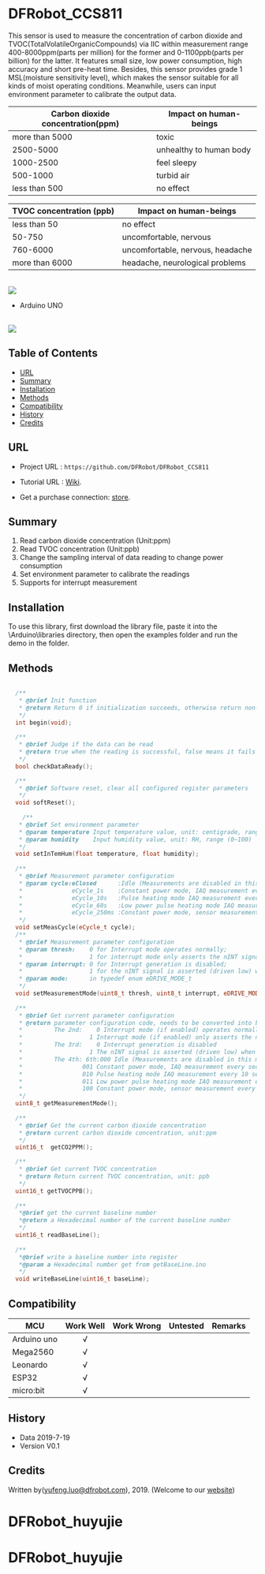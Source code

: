 # DFRobot_CCS811
This sensor is used to measure the concentration of carbon dioxide and TVOC(TotalVolatileOrganicCompounds) via IIC within measurement range 400-8000ppm(parts per million) for the former and 0-1100ppb(parts per billion) for the latter. It features small size, low power consumption, high accuracy and short pre-heat time. Besides, this sensor provides grade 1 MSL(moisture sensitivity level), which makes the sensor suitable for all kinds of moist operating conditions. Meanwhile, users can input environment parameter to calibrate the output data. <br>

Carbon dioxide concentration(ppm)  | Impact on human-beings
------------------ | ---------
more than 5000        |      toxic 
2500-5000        |      unhealthy to human body
1000-2500        |      feel sleepy 
500-1000        |      turbid air
less than 500        |      no effect

TVOC concentration (ppb)     | Impact on human-beings
------------------ | ---------
less than 50        |      no effect 
50-750        |      uncomfortable, nervous 
760-6000        |      uncomfortable, nervous, headache
more than 6000       |      headache, neurological problems 

<br>
<img src="./image/SEN0318-image.jpg">
<br>

* Arduino UNO
<br>
<img src="./image/SEN0318-CONNECT.jpg">
<br>

   
## Table of Contents
* [URL](#url)
* [Summary](#summary)
* [Installation](#installation)
* [Methods](#methods)
* [Compatibility](#compatibility)
* [History](#history)
* [Credits](#credits)

## URL
* Project URL : ```https://github.com/DFRobot/DFRobot_CCS811```

* Tutorial URL : [Wiki](https://wiki.dfrobot.com/Gravity:%20CCS811%20Air%20Quality%20Sensor%20SKU:%20SEN0318).

* Get a purchase connection: [store](https://www.dfrobot.com/).

## Summary

1. Read carbon dioxide concentration (Unit:ppm) <br>
2. Read TVOC concentration (Unit:ppb) <br>
3. Change the sampling interval of data reading to change power consumption <br>
4. Set environment parameter to calibrate the readings <br>
5. Supports for interrupt measurement <br>

## Installation

To use this library, first download the library file, paste it into the \Arduino\libraries directory, then open the examples folder and run the demo in the folder.

## Methods

```C++

  /**
   * @brief Init function
   * @return Return 0 if initialization succeeds, otherwise return non-zero. 
   */
  int begin(void);
  
  /**
   * @brief Judge if the data can be read 
   * @return true when the reading is successful, false means it fails to read.
   */
  bool checkDataReady();

  /**
   * @brief Software reset, clear all configured register parameters 
   */
  void softReset();
  
    /**
   * @brief Set environment parameter 
   * @param temperature Input temperature value, unit: centigrade, range (-40~85℃)
   * @param humidity    Input humidity value, unit: RH, range (0~100)
   */
  void setInTemHum(float temperature, float humidity);
  
  /**
   * @brief Measurement parameter configuration 
   * @param cycle:eClosed      :Idle (Measurements are disabled in this mode)
   *              eCycle_1s    :Constant power mode, IAQ measurement every second
   *              eCycle_10s   :Pulse heating mode IAQ measurement every 10 seconds
   *              eCycle_60s   :Low power pulse heating mode IAQ measurement every 60 seconds
   *              eCycle_250ms :Constant power mode, sensor measurement every 250ms 
   */
  void setMeasCycle(eCycle_t cycle);
  /**
   * @brief Measurement parameter configuration
   * @param thresh:    0 for Interrupt mode operates normally; 
   *                   1 for interrupt mode only asserts the nINT signal (driven low) if the new
   * @param interrupt: 0 for Interrupt generation is disabled; 
   *                   1 for the nINT signal is asserted (driven low) when a new sample is ready in
   * @param mode:      in typedef enum eDRIVE_MODE_t
   */
  void setMeasurementMode(uint8_t thresh, uint8_t interrupt, eDRIVE_MODE_t mode);
  
  /**
   * @brief Get current parameter configuration 
   * @return parameter configuration code, needs to be converted into binary code to analyze
   *         The 2nd:    0 Interrupt mode (if enabled) operates normally,
   *                   1 Interrupt mode (if enabled) only asserts the nINT signal (driven low) if the new
   *         The 3rd:    0 Interrupt generation is disabled
   *                   1 The nINT signal is asserted (driven low) when a new sample is ready in
   *         The 4th: 6th:000 Idle (Measurements are disabled in this mode)
   *                 001 Constant power mode, IAQ measurement every second
   *                 010 Pulse heating mode IAQ measurement every 10 seconds
   *                 011 Low power pulse heating mode IAQ measurement every 60 seconds
   *                 100 Constant power mode, sensor measurement every 250ms 
   */
  uint8_t getMeasurementMode();
  
  /**
   * @brief Get the current carbon dioxide concentration 
   * @return current carbon dioxide concentration, unit:ppm
   */
  uint16_t  getCO2PPM();

  /**
   * @brief Get current TVOC concentration
   * @return Return current TVOC concentration, unit: ppb
   */
  uint16_t getTVOCPPB();
  
  /**
   *@brief get the current baseline number
   *@return a Hexadecimal number of the current baseline number
   */
  uint16_t readBaseLine();
  
  /**
   *@brief write a baseline number into register
   *@param a Hexadecimal number get from getBaseLine.ino
   */
  void writeBaseLine(uint16_t baseLine);
```

## Compatibility

MCU                | Work Well    | Work Wrong   | Untested    | Remarks
------------------ | :----------: | :----------: | :---------: | -----
Arduino uno        |      √       |              |             | 
Mega2560        |      √       |              |             | 
Leonardo        |      √       |              |             | 
ESP32        |      √       |              |             | 
micro:bit        |      √       |              |             | 


## History

- Data 2019-7-19
- Version V0.1


## Credits

Written by(yufeng.luo@dfrobot.com), 2019. (Welcome to our [website](https://www.dfrobot.com/))





# DFRobot_huyujie
# DFRobot_huyujie
